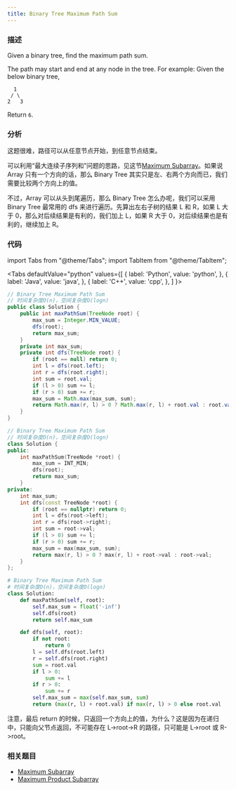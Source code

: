 ```yaml
---
title: Binary Tree Maximum Path Sum
---
```


### 描述

Given a binary tree, find the maximum path sum.

The path may start and end at any node in the tree.
For example:
Given the below binary tree,

```
  1
 / \
2   3
```

Return `6`.

### 分析

这题很难，路径可以从任意节点开始，到任意节点结束。

可以利用“最大连续子序列和”问题的思路，见这节[Maximum Subarray](../../dp/maximum-subarray.md)。如果说 Array 只有一个方向的话，那么 Binary Tree 其实只是左、右两个方向而已，我们需要比较两个方向上的值。

不过，Array 可以从头到尾遍历，那么 Binary Tree 怎么办呢，我们可以采用 Binary Tree 最常用的 dfs 来进行遍历。先算出左右子树的结果 L 和 R，如果 L 大于 0，那么对后续结果是有利的，我们加上 L，如果 R 大于 0，对后续结果也是有利的，继续加上 R。

### 代码

import Tabs from "@theme/Tabs";
import TabItem from "@theme/TabItem";

<Tabs
defaultValue="python"
values={[
{ label: 'Python', value: 'python', },
{ label: 'Java', value: 'java', },
{ label: 'C++', value: 'cpp', },
]
}>
<TabItem value="java">

```java
// Binary Tree Maximum Path Sum
// 时间复杂度O(n)，空间复杂度O(logn)
public class Solution {
    public int maxPathSum(TreeNode root) {
        max_sum = Integer.MIN_VALUE;
        dfs(root);
        return max_sum;
    }
    private int max_sum;
    private int dfs(TreeNode root) {
        if (root == null) return 0;
        int l = dfs(root.left);
        int r = dfs(root.right);
        int sum = root.val;
        if (l > 0) sum += l;
        if (r > 0) sum += r;
        max_sum = Math.max(max_sum, sum);
        return Math.max(r, l) > 0 ? Math.max(r, l) + root.val : root.val;
    }
}
```

</TabItem>
<TabItem value="cpp">

```cpp
// Binary Tree Maximum Path Sum
// 时间复杂度O(n)，空间复杂度O(logn)
class Solution {
public:
    int maxPathSum(TreeNode *root) {
        max_sum = INT_MIN;
        dfs(root);
        return max_sum;
    }
private:
    int max_sum;
    int dfs(const TreeNode *root) {
        if (root == nullptr) return 0;
        int l = dfs(root->left);
        int r = dfs(root->right);
        int sum = root->val;
        if (l > 0) sum += l;
        if (r > 0) sum += r;
        max_sum = max(max_sum, sum);
        return max(r, l) > 0 ? max(r, l) + root->val : root->val;
    }
};
```

</TabItem>

<TabItem value="python">

```python
# Binary Tree Maximum Path Sum
# 时间复杂度O(n)，空间复杂度O(logn)
class Solution:
    def maxPathSum(self, root):
        self.max_sum = float('-inf')
        self.dfs(root)
        return self.max_sum

    def dfs(self, root):
        if not root:
            return 0
        l = self.dfs(root.left)
        r = self.dfs(root.right)
        sum = root.val
        if l > 0:
            sum += l
        if r > 0:
            sum += r
        self.max_sum = max(self.max_sum, sum)
        return (max(r, l) + root.val) if max(r, l) > 0 else root.val
```

</TabItem>
</Tabs>

注意，最后 return 的时候，只返回一个方向上的值，为什么？这是因为在递归中，只能向父节点返回，不可能存在 L->root->R 的路径，只可能是 L->root 或 R->root。

### 相关题目

- [Maximum Subarray](../../dp/maximum-subarray.md)
- [Maximum Product Subarray](../../dp/maximum-product-subarray.md)
